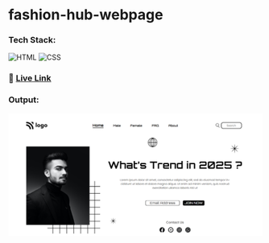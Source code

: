 # fashion-hub-webpage

### Tech Stack:

![HTML](https://img.shields.io/badge/HTML5-E34F26?style=for-the-badge&logo=html5&logoColor=white)
![CSS](https://img.shields.io/badge/CSS3-1572B6?style=for-the-badge&logo=css3&logoColor=white)

### :rocket: [Live Link](https://guru-404.github.io/fashionhub-webpage/)

### Output:

![fashion-hub-output](fashion-hub-output.png)
